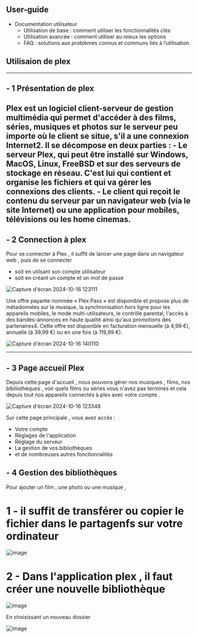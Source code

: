 ## User-guide
  - Documentation utilisateur
    - Utilisation de base : comment utiliser les fonctionnalités clés
    - Utilisation avancée : comment utiliser au mieux les options
    - FAQ : solutions aux problèmes connus et communs liés à l’utilisation

## Utilisaion de plex 
---
 ## - 1 Présentation de plex  

Plex est un logiciel client-serveur de gestion multimédia qui permet d'accéder à des films, séries, musiques et photos sur le serveur peu importe où le client se situe, s'il a une connexion Internet2. Il se décompose en deux parties :
    - Le serveur Plex, qui peut être installé sur Windows, MacOS, Linux, FreeBSD et sur des serveurs de stockage en réseau. C'est lui qui contient et organise les fichiers et qui va gérer les connexions des clients.
    - Le client qui reçoit le contenu du serveur par un navigateur web (via le site Internet) ou une application pour mobiles, télévisions ou les home cinemas.
---
## - 2 Connection à plex 

 Pour se connecter à Plex , il suffit de lancer une page dans un navigateur web , puis de se connecter
  - soit en utilsant son compte utilisateur
  - soit en créant un compte et un mot de passe 

![Capture d'écran 2024-10-16 123111](https://github.com/user-attachments/assets/80650a01-4a63-4e75-b22f-5e36a0864577)

Une offre payante nommée « Plex Pass » est disponible et propose plus de métadonnées sur la musique, la synchronisation hors ligne pour les appareils mobiles, le mode multi-utilisateurs, le contrôle parental, l'accès à des bandes-annonces en haute qualité ainsi qu'aux promotions des partenaires4. Cette offre est disponible en facturation mensuelle (à 4,99 €), annuelle (à 39,99 €) ou en une fois (à 119,99 €).

![Capture d'écran 2024-10-16 140110](https://github.com/user-attachments/assets/9b1dcf8d-c575-43b0-bc57-fa60fd8045ef)

---
## - 3 Page accueil Plex 

Depuis cette page d'accueil , nous pouvons gérer nos musiques , films, nos bibiliothèques , voir quels films ou séries vous n'avez pas terminés et cela depuis tout nos appareils connectés à plex avec votre compte .

 ![Capture d'écran 2024-10-16 123348](https://github.com/user-attachments/assets/f0d2915e-a793-41a6-9ffd-d957b08699aa)

 Sur cette page principale , vous avez accès :
  - Votre compte 
  - Réglages de l'application
  - Réglage du serveur
  - La gestion de vos bibliothèques
  - et de nombreuses autres fonctionnalités

## - 4 Gestion des bibliothèques

 Pour ajouter un film , une photo ou une musique , 
 
 # 1 - il suffit de transférer ou copier le fichier dans le partagenfs sur votre ordinateur 

![image](https://github.com/user-attachments/assets/7be6ce75-46c6-430a-9f51-47dbb5e94ed7)

# 2 - Dans l'application plex , il faut créer une nouvelle bibliothèque 

![image](https://github.com/user-attachments/assets/64b0a792-5c1d-4fbc-81b0-ce378d7f1320)

En choisissant un nouveau dossier 

![image](https://github.com/user-attachments/assets/570b9cc5-e465-4efe-9489-6c8af413f5bc)


##



 

 




